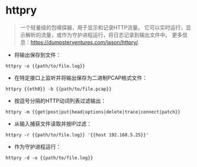 # httpry

> 一个轻量级的包嗅探器，用于显示和记录HTTP流量。
> 它可以实时运行，显示解析的流量，或作为守护进程运行，将日志记录到输出文件中。
> 更多信息：<https://dumpsterventures.com/jason/httpry/>.

- 将输出保存到文件：

`httpry -o {{path/to/file.log}}`

- 在特定接口上监听并将输出保存为二进制PCAP格式文件：

`httpry {{eth0}} -b {{path/to/file.pcap}}`

- 按逗号分隔的HTTP动词列表过滤输出：

`httpry -m {{get|post|put|head|options|delete|trace|connect|patch}}`

- 从输入捕获文件读取并按IP过滤：

`httpry -r {{path/to/file.log}} '{{host 192.168.5.25}}'`

- 作为守护进程运行：

`httpry -d -o {{path/to/file.log}}`